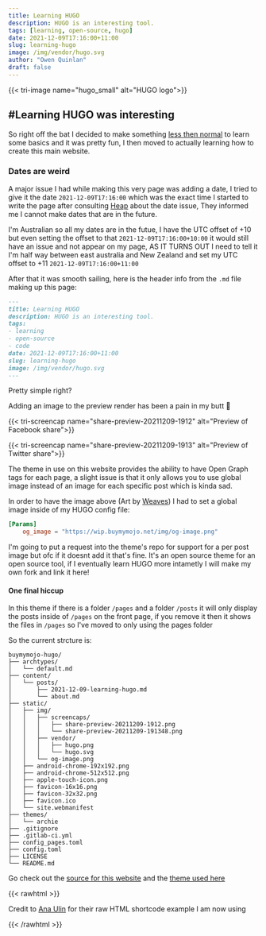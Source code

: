 ```yaml
---
title: Learning HUGO
description: HUGO is an interesting tool.
tags: [learning, open-source, hugo]
date: 2021-12-09T17:16:00+11:00
slug: learning-hugo
image: /img/vendor/hugo.svg
author: "Owen Quinlan"
draft: false
---
```


{{< tri-image name="hugo_small" alt="HUGO logo">}}

## #Learning HUGO was interesting

So right off the bat I decided to make something [less then normal](https://shell.buymymojo.net/) to learn some basics and it was pretty fun, I then moved to actually learning how to create this main website.

### Dates are weird

A major issue I had while making this very page was adding a date, I tried to give it the date `2021-12-09T17:16:00` which was the exact time I started to write the page after consulting [Heap](https://gitlab.com/HeapUnderflow) about the date issue, They informed me I cannot make dates that are in the future.

I'm Australian so all my dates are in the futue, I have the UTC offset of +10 but even setting the offset to that `2021-12-09T17:16:00+10:00` it would still have an issue and not appear on my page, AS IT TURNS OUT I need to tell it I'm half way between east australia and New Zealand and set my UTC offset to +11 `2021-12-09T17:16:00+11:00`

After that it was smooth sailing, here is the header info from the `.md` file making up this page:

```markdown
---
title: Learning HUGO
description: HUGO is an interesting tool.
tags:
- learning
- open-source
- code
date: 2021-12-09T17:16:00+11:00
slug: learning-hugo
image: /img/vendor/hugo.svg
---
```

Pretty simple right?

Adding an image to the preview render has been a pain in my butt :triumph:

{{< tri-screencap name="share-preview-20211209-1912" alt="Preview of Facebook share">}}

{{< tri-screencap name="share-preview-20211209-1913" alt="Preview of Twitter share">}}

The theme in use on this website provides the ability to have Open Graph tags for each page, a slight issue is that it only allows you to use global image instead of an image for each specific post which is kinda sad.

In order to have the image above (Art by [Weaves](https://twitter.com/Weaveasy)) I had to set a global image inside of my HUGO config file:

```toml
[Params]
    og_image = "https://wip.buymymojo.net/img/og-image.png"
```

I'm going to put a request into the theme's repo for support for a per post image but ofc if it doesnt add it that's fine. It's an open source theme for an open source tool, if I eventually learn HUGO more intametly I will make my own fork and link it here!

#### One final hiccup

In this theme if there is a folder `/pages` and a folder `/posts` it will only display the posts inside of `/pages` on the front page, if you remove it then it shows the files in `/pages` so I've moved to only using the pages folder

So the current strcture is:

```
buymymojo-hugo/
├── archtypes/
│   └── default.md
├── content/
│   └── posts/
│       ├── 2021-12-09-learning-hugo.md
│       └── about.md
├── static/
│   ├── img/
│   │   ├── screencaps/
│   │   │   ├── share-preview-20211209-1912.png
│   │   │   └── share-preview-20211209-191348.png
│   │   ├── vendor/
│   │   │   ├── hugo.png
│   │   │   └── hugo.svg
│   │   └── og-image.png
│   ├── android-chrome-192x192.png
│   ├── android-chrome-512x512.png
│   ├── apple-touch-icon.png
│   ├── favicon-16x16.png
│   ├── favicon-32x32.png
│   ├── favicon.ico
│   └── site.webmanifest
├── themes/
│   └── archie
├── .gitignore
├── .gitlab-ci.yml
├── config_pages.toml
├── config.toml
├── LICENSE
└── README.md
```

Go check out the [source for this website](https://gitlab.com/BuyMyMojo/buymymojo-hugo) and the [theme used here](https://github.com/athul/archie)

{{< rawhtml >}}
<sub>
<p>Credit to <a href="https://anaulin.org/blog/hugo-raw-html-shortcode/">Ana Ulin</a> for their raw HTML shortcode example I am now using</p>
</sub>
{{< /rawhtml >}}
